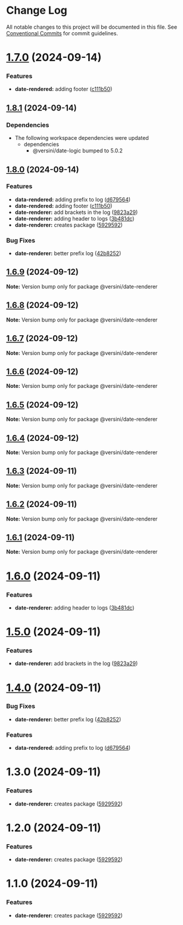 # Change Log

All notable changes to this project will be documented in this file.
See [Conventional Commits](https://conventionalcommits.org) for commit guidelines.

# [1.7.0](https://github.com/aversini/monorepo/compare/@versini/date-renderer@1.6.9...@versini/date-renderer@1.7.0) (2024-09-14)


### Features

* **date-rendered:** adding footer ([c111b50](https://github.com/aversini/monorepo/commit/c111b5059e0b49282028c9d96ecc043a5a4efe49))





## [1.8.1](https://github.com/aversini/monorepo/compare/date-renderer-v1.8.0...date-renderer-v1.8.1) (2024-09-14)


### Dependencies

* The following workspace dependencies were updated
  * dependencies
    * @versini/date-logic bumped to 5.0.2

## [1.8.0](https://github.com/aversini/monorepo/compare/date-renderer-v1.7.0...date-renderer-v1.8.0) (2024-09-14)


### Features

* **data-rendered:** adding prefix to log ([d679564](https://github.com/aversini/monorepo/commit/d67956496c0399aff481278fe96ef73801e37afc))
* **date-rendered:** adding footer ([c111b50](https://github.com/aversini/monorepo/commit/c111b5059e0b49282028c9d96ecc043a5a4efe49))
* **date-renderer:** add brackets in the log ([9823a29](https://github.com/aversini/monorepo/commit/9823a29f904350be35e4d4812914e32f842fc4ac))
* **date-renderer:** adding header to logs ([3b481dc](https://github.com/aversini/monorepo/commit/3b481dcbf984b5b9f7e25eef0bf7c214b960dc96))
* **date-renderer:** creates package ([5929592](https://github.com/aversini/monorepo/commit/59295923b978456765f09faf34add4cf22447901))


### Bug Fixes

* **date-renderer:** better prefix log ([42b8252](https://github.com/aversini/monorepo/commit/42b82521500cb2c8db02c1fa5e6e122197238dd1))

## [1.6.9](https://github.com/aversini/monorepo/compare/@versini/date-renderer@1.6.3...@versini/date-renderer@1.6.9) (2024-09-12)

**Note:** Version bump only for package @versini/date-renderer





## [1.6.8](https://github.com/aversini/monorepo/compare/@versini/date-renderer@1.6.7...@versini/date-renderer@1.6.8) (2024-09-12)

**Note:** Version bump only for package @versini/date-renderer





## [1.6.7](https://github.com/aversini/monorepo/compare/@versini/date-renderer@1.6.6...@versini/date-renderer@1.6.7) (2024-09-12)

**Note:** Version bump only for package @versini/date-renderer





## [1.6.6](https://github.com/aversini/monorepo/compare/@versini/date-renderer@1.6.5...@versini/date-renderer@1.6.6) (2024-09-12)

**Note:** Version bump only for package @versini/date-renderer





## [1.6.5](https://github.com/aversini/monorepo/compare/@versini/date-renderer@1.6.4...@versini/date-renderer@1.6.5) (2024-09-12)

**Note:** Version bump only for package @versini/date-renderer





## [1.6.4](https://github.com/aversini/monorepo/compare/@versini/date-renderer@1.6.3...@versini/date-renderer@1.6.4) (2024-09-12)

**Note:** Version bump only for package @versini/date-renderer





## [1.6.3](https://github.com/aversini/monorepo/compare/@versini/date-renderer@1.6.2...@versini/date-renderer@1.6.3) (2024-09-11)

**Note:** Version bump only for package @versini/date-renderer





## [1.6.2](https://github.com/aversini/monorepo/compare/@versini/date-renderer@1.6.1...@versini/date-renderer@1.6.2) (2024-09-11)

**Note:** Version bump only for package @versini/date-renderer





## [1.6.1](https://github.com/aversini/monorepo/compare/@versini/date-renderer@1.6.0...@versini/date-renderer@1.6.1) (2024-09-11)

**Note:** Version bump only for package @versini/date-renderer





# [1.6.0](https://github.com/aversini/monorepo/compare/@versini/date-renderer@1.5.0...@versini/date-renderer@1.6.0) (2024-09-11)


### Features

* **date-renderer:** adding header to logs ([3b481dc](https://github.com/aversini/monorepo/commit/3b481dcbf984b5b9f7e25eef0bf7c214b960dc96))





# [1.5.0](https://github.com/aversini/monorepo/compare/@versini/date-renderer@1.4.0...@versini/date-renderer@1.5.0) (2024-09-11)


### Features

* **date-renderer:** add brackets in the log ([9823a29](https://github.com/aversini/monorepo/commit/9823a29f904350be35e4d4812914e32f842fc4ac))





# [1.4.0](https://github.com/aversini/monorepo/compare/@versini/date-renderer@1.3.0...@versini/date-renderer@1.4.0) (2024-09-11)


### Bug Fixes

* **date-renderer:** better prefix log ([42b8252](https://github.com/aversini/monorepo/commit/42b82521500cb2c8db02c1fa5e6e122197238dd1))


### Features

* **data-rendered:** adding prefix to log ([d679564](https://github.com/aversini/monorepo/commit/d67956496c0399aff481278fe96ef73801e37afc))





# 1.3.0 (2024-09-11)


### Features

* **date-renderer:** creates package ([5929592](https://github.com/aversini/monorepo/commit/59295923b978456765f09faf34add4cf22447901))





# 1.2.0 (2024-09-11)


### Features

* **date-renderer:** creates package ([5929592](https://github.com/aversini/monorepo/commit/59295923b978456765f09faf34add4cf22447901))





# 1.1.0 (2024-09-11)


### Features

* **date-renderer:** creates package ([5929592](https://github.com/aversini/monorepo/commit/59295923b978456765f09faf34add4cf22447901))
